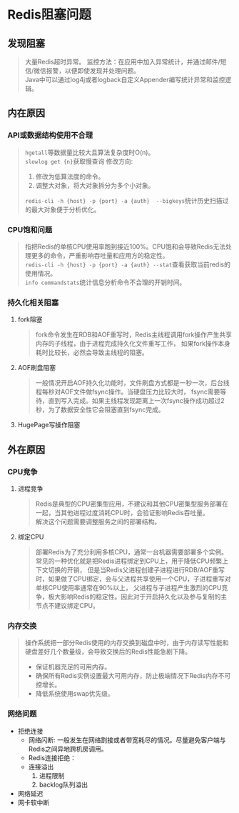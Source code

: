 # Redis阻塞问题

## 发现阻塞
> 大量Redis超时异常。 监控方法：在应用中加入异常统计，并通过邮件/短信/微信报警，以便即使发现并处理问题。  
> Java中可以通过log4j或者logback自定义Appender编写统计异常和监控逻辑。   

## 内在原因
### API或数据结构使用不合理
> `hgetall`等数据量比较大且算法复杂度时O(n)。    
> `slowlog get {n}`获取慢查询
> 修改方向: 
>    1. 修改为低算法度的命令。   
>    2. 调整大对象，将大对象拆分为多个小对象。      
> 
> `redis-cli -h {host} -p {port} -a {auth}  --bigkeys`统计历史扫描过的最大对象便于分析优化。

### CPU饱和问题
> 指把Redis的单核CPU使用率跑到接近100%。CPU饱和会导致Redis无法处理更多的命令，严重影响吞吐量和应用方的稳定性。   
> `redis-cli -h {host} -p {port} -a {auth} --stat`查看获取当前redis的使用情况。      
> `info commandstats`统计信息分析命令不合理的开销时间。  

### 持久化相关阻塞
1. fork阻塞
   > fork命令发生在RDB和AOF重写时，Redis主线程调用fork操作产生共享内存的子线程，由于进程完成持久化文件重写工作，
   > 如果fork操作本身耗时比较长，必然会导致主线程的阻塞。   

2. AOF刷盘阻塞
   > 一般情况开启AOF持久化功能时，文件刷盘方式都是一秒一次，后台线程每秒对AOF文件做fsync操作。当硬盘压力比较大时，
   > fsync需要等待，直到写入完成。如果主线程发现距离上一次fsync操作成功超过2秒，为了数据安全性它会阻塞直到fsync完成。
 
3. HugePage写操作阻塞

## 外在原因  
### CPU竞争
1. 进程竞争
   > Redis是典型的CPU密集型应用，不建议和其他CPU密集型服务部署在一起，当其他进程过度消耗CPU时，会验证影响Redis吞吐量。  
   > 解决这个问题需要调整服务之间的部署结构。   

2. 绑定CPU
   > 部署Redis为了充分利用多核CPU，通常一台机器需要部署多个实例。常见的一种优化就是把Redis进程绑定到CPU上，用于降低CPU频繁上下文切换的开销，
   > 但是当Redis父进程创建子进程进行RDB/AOF重写时，如果做了CPU绑定，会与父进程共享使用一个CPU，子进程重写对单核CPU使用率通常在90%以上，
   > 父进程与子进程产生激烈的CPU竞争，极大影响Redis的稳定性。因此对于开启持久化以及参与复制的主节点不建议绑定CPU。   

### 内存交换
   > 操作系统把一部分Redis使用的内存交换到磁盘中时，由于内存读写性能和硬盘差好几个数量级，会导致交换后的Redis性能急剧下降。   
   > - 保证机器充足的可用内存。   
   > - 确保所有Redis实例设置最大可用内存，防止极端情况下Redis内存不可控增长。   
   > - 降低系统使用swap优先级。

### 网络问题
- 拒绝连接
  - 网络闪断: 一般发生在网络割接或者带宽耗尽的情况。尽量避免客户端与Redis之间异地跨机房调用。 
  - Redis连接拒绝：
  - 连接溢出
    1. 进程限制
    2. backlog队列溢出
- 网络延迟
- 网卡软中断